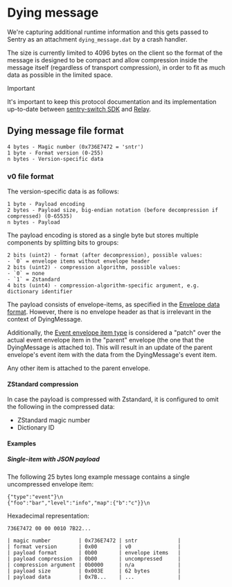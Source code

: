 # Dying message

We're capturing additional runtime information and this gets passed to Sentry as an attachment `dying_message.dat` by a crash handler.

The size is currently limited to 4096 bytes on the client so the format of the message is designed to be compact and allow compression inside the message itself (regardless of transport compression), in order to fit as much data as possible in the limited space.

> [!IMPORTANT]
> It's important to keep this protocol documentation and its implementation up-to-date between [sentry-switch SDK](https://github.com/getsentry/sentry-switch) and [Relay](https://github.com/getsentry/relay).

## Dying message file format

```text
4 bytes - Magic number (0x736E7472 = 'sntr')
1 byte - Format version (0-255)
n bytes - Version-specific data
```

### v0 file format

The version-specific data is as follows:

```text
1 byte - Payload encoding
2 bytes - Payload size, big-endian notation (before decompression if compressed) (0-65535)
n bytes - Payload
```

The payload encoding is stored as a single byte but stores multiple components by splitting bits to groups:

```text
2 bits (uint2) - format (after decompression), possible values:
- `0` = envelope items without envelope header
2 bits (uint2) - compression algorithm, possible values:
- `0` = none
- `1` = Zstandard
4 bits (uint4) - compression-algorithm-specific argument, e.g. dictionary identifier
```

The payload consists of envelope-items, as specified in the
[Envelope data format](https://develop.sentry.dev/sdk/data-model/envelopes/#serialization-format).
However, there is no envelope header as that is irrelevant in the context of DyingMessage.

Additionally, the [Event envelope item type](https://develop.sentry.dev/sdk/data-model/event-payloads/) is considered
a "patch" over the actual event envelope item in the "parent" envelope (the one that the DyingMessage is attached to).
This will result in an update of the parent envelope's event item with the data from the DyingMessage's event item.

Any other item is attached to the parent envelope.

#### ZStandard compression

In case the payload is compressed with Zstandard, it is configured to omit the following in the compressed data:

- ZStandard magic number
- Dictionary ID

#### Examples

##### Single-item with JSON payload

The following 25 bytes long example message contains a single uncompressed envelope item:

```text
{"type":"event"}\n
{"foo":"bar","level":"info","map":{"b":"c"}}\n
```

Hexadecimal representation:

```text
736E7472 00 00 0010 7B22...
```

```text
| magic number         | 0x736E7472 | sntr             |
| format version       | 0x00       | v0               |
| payload format       | 0b00       | envelope items   |
| payload compression  | 0b00       | uncompressed     |
| compression argument | 0b0000     | n/a              |
| payload size         | 0x003E     | 62 bytes         |
| payload data         | 0x7B...    | ...              |
```
